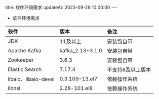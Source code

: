 title: 软件环境需求 updateAt: 2023-09-28 10:00:00 ---
* 软件环境需求

|**软件**|**版本**|**备注**|
| :----- | :----- | :----- | 
|JDK	|11及以上	|安装包自带|
|Apache Kafka	|kafka_2.13-3.1.0	|安装包自带|
|Zookeeper	|3.6.3	|安装包自带|
|Elastic Search	|7.17.4	|不支持8及以上版本|
|libaio、libaio-devel	|0.3.109-13.el7	|依赖操作系统|
|libnsl	|2.28-101.el8	|依赖操作系统|
